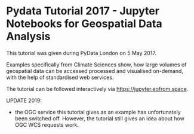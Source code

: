 # Pydata Tutorial 2017 - Jupyter Notebooks for Geospatial Data Analysis

This tutorial was given during PyData London on 5 May 2017. <br>

Examples specifically from Climate Sciences show, how large volumes of geospatial data can be accessed processed and visualised  on-demand, with the help of standardised web services.  <br>


The tutorial can be followed interactively via
https://jupyter.eofrom.space. 


UPDATE 2019: 
* the OGC service this tutorial gives as an example has unfortunately been switched off. However, the tutorial still gives an idea about how OGC WCS requests work.
